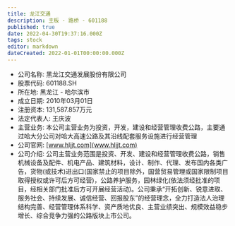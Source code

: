 ```yaml
---
title: 龙江交通
description: 主板 - 路桥 - 601188
published: true
date: 2022-04-30T19:37:16.000Z
tags: stock
editor: markdown
dateCreated: 2022-01-01T00:00:00.000Z
---
```


- 公司名称: 黑龙江交通发展股份有限公司
- 股票代码: 601188.SH
- 所在地: 黑龙江 - 哈尔滨市
- 成立日期: 2010年03月01日
- 注册资本: 131,587.857万元
- 法定代表人: 王庆波
- 主营业务: 本公司主营业务为投资，开发，建设和经营管理收费公路，主要通过哈大分公司对哈大高速公路及其沿线配套服务设施进行经营管理
- 公司官网: [www.hljjt.com](www.hljjt.com)
- 公司介绍: 公司主营业务范围是投资、开发、建设和经营管理收费公路，销售机械设备及配件、机电产品、建筑材料，设计、制作、代理、发布国内各类广告，货物(或技术)进出口(国家禁止的项目除外，国营贸易管理或国家限制项目取得授权或许可后方可经营)，公路养护服务，园林绿化(依法须经批准的项目，经相关部门批准后方可开展经营活动)。公司秉承“开拓创新、锐意进取、服务社会、持续发展、诚信经营、回报股东”的经营理念，全力打造法人治理结构完善、经营管理体系科学、资产质地优良、主营业绩突出、规模效益稳步增长、综合竞争力强的公路版块上市公司。



